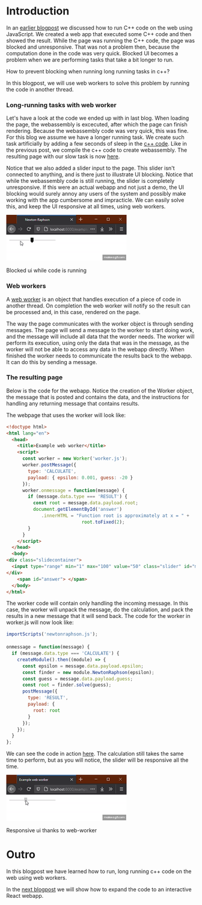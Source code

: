 # Introduction
In an [earlier blogpost](../js-webapp/README.md) we discussed how to run C++ code on the web using JavaScript. We created a web app that executed some C++ code and then showed the result. While the page was running the C++ code, the page was blocked and unresponsive. That was not a problem then, because the computation done in the code was very quick. Blocked UI becomes a problem when we are performing tasks that take a bit longer to run. 


How to prevent blocking when running long running tasks in c++?

In this blogpost, we will use web workers to solve this problem by running the code in another thread.

### Long-running tasks with web worker

Let's have a look at the code we ended up with in last blog. When loading the page, the webassembly is excecuted, after which the page can finish rendering. Because the webassembly code was very quick, this was fine. For this blog we assume we have a longer running task. We create such task artificially by adding a few seconds of sleep in the [c++ code](newtonraphson.cpp). Like in the previous post, we compile the c++ code to create webassembly. The resulting page with our slow task is now [here](https://nlesc-jcer.github.io/run-cpp-on-web/js-webapp-async/example-blocking.html).

Notice that we also added a slider input to the page. This slider isn't connected to anything, and is there just to illustrate UI blocking. Notice that while the webassembly code is still running, the slider is completely unresponsive. If this were an actual webapp and not just a demo, the UI blocking would surely annoy any users of the system and possibly make working with the app cumbersome and impracticle. We can easily solve this, and keep the UI responsive at all times, using web workers.

![blocking ui](blocking.gif)

Blocked ui while code is running

### Web workers

A [web worker](https://developer.mozilla.org/en-US/docs/Web/API/Web_Workers_API) is an object that handles execution of a piece of code in another thread. On completion the web worker will notify so the result can be processed and, in this case, rendered on the page. 


The way the page communicates with the worker object is through sending messages. The page will send a message to the worker to start doing work, and the message will include all data that the worder needs. The worker will perform its execution, using only the data that was in the message, as the worker will not be able to access any data in the webapp directly. When finished the worker needs to communicate the results back to the webapp. It can do this by sending a message. 

### The resulting page

Below is the code for the webapp. Notice the creation of the Worker object, the message that is posted and contains the data, and the instructions for handling any returning message that contains results. 

The webpage that uses the worker will look like:
```html
<!doctype html>
<html lang="en">
  <head>
    <title>Example web worker</title>
    <script>
      const worker = new Worker('worker.js');
      worker.postMessage({
        type: 'CALCULATE',
        payload: { epsilon: 0.001, guess: -20 }
      });
      worker.onmessage = function(message) {
        if (message.data.type === 'RESULT') {
          const root = message.data.payload.root;
          document.getElementById('answer')
		     .innerHTML = "Function root is approximately at x = " +
                            root.toFixed(2);
        }
      }
    </script>
  </head>
  <body>
<div class="slidecontainer">
  <input type="range" min="1" max="100" value="50" class="slider" id="myRange">
</div>
    <span id="answer"> </span>
  </body>
</html>
```

The worker code will contain only handling the incoming message. In this case, the worker will unpack the message, do the calculation, and pack the results in a new message that it will send back.
The code for the worker in worker.js will now look like:
```js
importScripts('newtonraphson.js');

onmessage = function(message) {
  if (message.data.type === 'CALCULATE') {
    createModule().then((module) => {
      const epsilon = message.data.payload.epsilon;
      const finder = new module.NewtonRaphson(epsilon);
      const guess = message.data.payload.guess;
      const root = finder.solve(guess);
      postMessage({
        type: 'RESULT',
        payload: {
          root: root
        }
      });
    });
  }
};

```

We can see the code in action [here](https://nlesc-jcer.github.io/run-cpp-on-web/js-webapp-async/example-web-worker.html). The calculation still takes the same time to perform, but as you will notice, the slider will be responsive all the time.

![responsive ui](web-worker.gif)

Responsive ui thanks to web-worker

# Outro
In this blogpost we have learned how to run, long running c++ code on the web using web workers.

In the [next blogpost](../js-react/README.md) we will show how to expand the code to an interactive React webapp.
